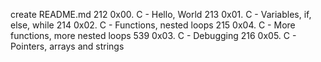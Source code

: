 create README.md
212 0x00. C - Hello, World
213 0x01. C - Variables, if, else, while
214 0x02. C - Functions, nested loops 
215 0x04. C - More functions, more nested loops 
539 0x03. C - Debugging 
216 0x05. C - Pointers, arrays and strings
